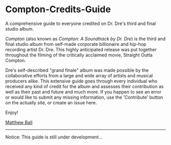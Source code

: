 # Compton-Credits-Guide
A comprehensive guide to everyone credited on Dr. Dre's third and final studio album.

<em>Compton</em> (also known as <em>Compton: A Soundtrack by Dr. Dre</em>) is the third and final studio album from self-made corporate billionaire and hip-hop recording artist Dr. Dre. This highly anticipated release was put together throughout the filming of the critically acclaimed movie, Straight Outta Compton.

Dre's self-described "grand finale" album was made possible by the collaborative efforts from a large and wide array of artists and musical producers alike. This extensive guide goes through every individual who received any kind of credit for the album and assesses their contribution as well as their past and future and much more. If you happen to see an error or would like to submit any missing information, use the 'Contribute' button on the actually site, or create an issue here.

Enjoy!

<a href="http://www.matthewball.me" target="_blank">Matthew Ball</a>

<hr>

Notice: This guide is still under development...
